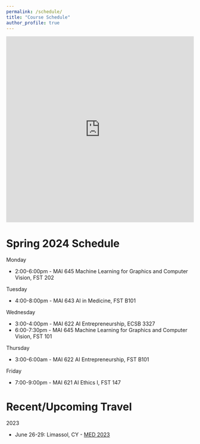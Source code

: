 ```yaml
---
permalink: /schedule/
title: "Course Schedule"
author_profile: true
---
```

<iframe src="https://calendar.google.com/calendar/embed?height=600&wkst=2&ctz=Asia%2FNicosia&bgcolor=%23ffffff&mode=WEEK&src=ZDJlYWRlM2VlMDE1Y2MwYWE3YWE2NzQ0ZTBmYzJmMjUxMDk4MGI3NTVhYzU2OWZiMmVmODM2ODY4NDRjMmJiNkBncm91cC5jYWxlbmRhci5nb29nbGUuY29t&src=ZW4uY3kjaG9saWRheUBncm91cC52LmNhbGVuZGFyLmdvb2dsZS5jb20&color=%23F4511E&color=%230B8043" 
style="border-width:0" width="100%" height="500" frameborder="0" scrolling="no"></iframe>
<script>
window.addEventListener('load', () => {
    const anchor = location.href.match(/#[^#]+$/);
    if (anchor) setTimeout(() => window.scrollTo(0, document.querySelector(anchor).offsetTop), 0);
});
</script>

# Spring 2024 Schedule

Monday

* 2:00-6:00pm - MAI 645 Machine Learning for Graphics and Computer Vision, FST 202

Tuesday

* 4:00-8:00pm - MAI 643 AI in Medicine, FST B101

Wednesday

* 3:00-4:00pm - MAI 622 AI Entrepreneurship, ECSB 3327
* 6:00-7:30pm - MAI 645 Machine Learning for Graphics and Computer Vision, FST 101

Thursday

* 3:00-6:00am - MAI 622 AI Entrepreneurship, FST B101

Friday

* 7:00-9:00pm - MAI 621 AI Ethics I, FST 147

# Recent/Upcoming Travel

2023

* June 26-29: Limassol, CY - [MED 2023](https://med2023.eu/)
